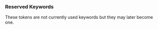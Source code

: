 ### Reserved Keywords

These tokens are not currently used keywords but they may later become one.

```csharp
```

```python
```

```rust
```